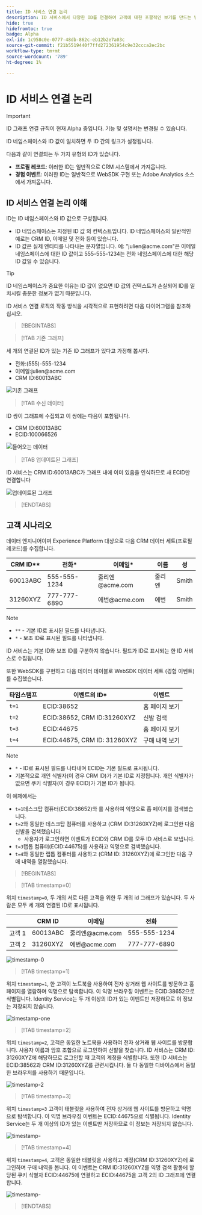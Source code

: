 ```yaml
---
title: ID 서비스 연결 논리
description: ID 서비스에서 다양한 ID를 연결하여 고객에 대한 포괄적인 보기를 만드는 방법에 대해 알아봅니다.
hide: true
hidefromtoc: true
badge: Alpha
exl-id: 1c958c0e-0777-48db-862c-eb12b2e7a03c
source-git-commit: f21b5519440f7ffd272361954c9e32ccca2ec2bc
workflow-type: tm+mt
source-wordcount: '789'
ht-degree: 1%

---
```


# ID 서비스 연결 논리

>[!IMPORTANT]
>
>ID 그래프 연결 규칙이 현재 Alpha 중입니다. 기능 및 설명서는 변경될 수 있습니다.

ID 네임스페이스와 ID 값이 일치하면 두 ID 간의 링크가 설정됩니다.

다음과 같이 연결되는 두 가지 유형의 ID가 있습니다.

* **프로필 레코드**: 이러한 ID는 일반적으로 CRM 시스템에서 가져옵니다.
* **경험 이벤트**: 이러한 ID는 일반적으로 WebSDK 구현 또는 Adobe Analytics 소스에서 가져옵니다.

## ID 서비스 연결 논리 이해

ID는 ID 네임스페이스와 ID 값으로 구성됩니다.

* ID 네임스페이스는 지정된 ID 값 의 컨텍스트입니다. ID 네임스페이스의 일반적인 예로는 CRM ID, 이메일 및 전화 등이 있습니다.
* ID 값은 실제 엔티티를 나타내는 문자열입니다. 예: &quot;julien<span>@acme.com&quot;은 이메일 네임스페이스에 대한 ID 값이고 555-555-1234는 전화 네임스페이스에 대한 해당 ID 값일 수 있습니다.

>[!TIP]
>
>ID 네임스페이스가 중요한 이유는 ID 값이 없으면 ID 값의 컨텍스트가 손실되어 ID를 일치시킬 충분한 정보가 없기 때문입니다.

ID 서비스 연결 로직의 작동 방식을 시각적으로 표현하려면 다음 다이어그램을 참조하십시오.

>[!BEGINTABS]

>[!TAB 기존 그래프]

세 개의 연결된 ID가 있는 기존 ID 그래프가 있다고 가정해 봅시다.

* 전화:(555)-555-1234
* 이메일:julien<span>@acme.com
* CRM ID:60013ABC

![기존 그래프](../images/identity-settings/existing-graph.png)

>[!TAB 수신 데이터]

ID 쌍이 그래프에 수집되고 이 쌍에는 다음이 포함됩니다.

* CRM ID:60013ABC
* ECID:100066526

![들어오는 데이터](../images/identity-settings/incoming-data.png)

>[!TAB 업데이트된 그래프]

ID 서비스는 CRM ID:60013ABC가 그래프 내에 이미 있음을 인식하므로 새 ECID만 연결합니다

![업데이트된 그래프](../images/identity-settings/updated-graph.png)

>[!ENDTABS]

## 고객 시나리오

데이터 엔지니어이며 Experience Platform 대상으로 다음 CRM 데이터 세트(프로필 레코드)를 수집합니다.

| CRM ID** | 전화* | 이메일* | 이름 | 성 |
| --- | --- | --- | --- | --- |
| 60013ABC | 555-555-1234 | 줄리엔<span>@acme.com | 줄리엔 | Smith |
| 31260XYZ | 777-777-6890 | 에번<span>@acme.com | 에번 | Smith |

>[!NOTE]
>
>* `**` - 기본 ID로 표시된 필드를 나타냅니다.
>* `*` - 보조 ID로 표시된 필드를 나타냅니다.
>
>ID 서비스는 기본 ID와 보조 ID를 구분하지 않습니다. 필드가 ID로 표시되는 한 ID 서비스로 수집됩니다.

또한 WebSDK를 구현하고 다음 데이터 테이블로 WebSDK 데이터 세트 (경험 이벤트)를 수집했습니다.

| 타임스탬프 | 이벤트의 ID* | 이벤트 |
| --- | --- | --- |
| `t=1` | ECID:38652 | 홈 페이지 보기 |
| `t=2` | ECID:38652, CRM ID:31260XYZ | 신발 검색 |
| `t=3` | ECID:44675 | 홈 페이지 보기 |
| `t=4` | ECID:44675, CRM ID: 31260XYZ | 구매 내역 보기 |

>[!NOTE]
>
>* `*` - ID로 표시된 필드를 나타내며 ECID는 기본 필드로 표시됩니다.
>* 기본적으로 개인 식별자(이 경우 CRM ID)가 기본 ID로 지정됩니다. 개인 식별자가 없으면 쿠키 식별자(이 경우 ECID)가 기본 ID가 됩니다.

이 예제에서는

* `t=1`데스크탑 컴퓨터(ECID:38652)와 를 사용하여 익명으로 홈 페이지를 검색했습니다.
* `t=2`와 동일한 데스크탑 컴퓨터를 사용하고 (CRM ID:31260XYZ)에 로그인한 다음 신발을 검색했습니다.
   * 사용자가 로그인하면 이벤트가 ECID와 CRM ID를 모두 ID 서비스로 보냅니다.
* `t=3`랩톱 컴퓨터(ECID:44675)를 사용하고 익명으로 검색했습니다.
* `t=4`와 동일한 랩톱 컴퓨터를 사용하고 (CRM ID: 31260XYZ)에 로그인한 다음 구매 내역을 열람했습니다.


>[!BEGINTABS]

>[!TAB timestamp=0]

위치 `timestamp=0`, 두 개의 서로 다른 고객을 위한 두 개의 id 그래프가 있습니다. 두 사람은 모두 세 개의 연결된 ID로 표시됩니다.

| | CRM ID | 이메일 | 전화 |
| --- | --- | --- | --- |
| 고객 1 | 60013ABC | 줄리엔<span>@acme.com | 555-555-1234 |
| 고객 2 | 31260XYZ | 에번<span>@acme.com | 777-777-6890 |

![timestamp-0](../images/identity-settings/timestamp-zero.png)

>[!TAB timestamp=1]

위치 `timestamp=1`, 한 고객이 노트북을 사용하여 전자 상거래 웹 사이트를 방문하고 홈 페이지를 열람하며 익명으로 탐색합니다. 이 익명 브라우징 이벤트는 ECID:38652으로 식별됩니다. Identity Service는 두 개 이상의 ID가 있는 이벤트만 저장하므로 이 정보는 저장되지 않습니다.

![timestamp-one](../images/identity-settings/timestamp-one.png)

>[!TAB timestamp=2]

위치 `timestamp=2`, 고객은 동일한 노트북을 사용하여 전자 상거래 웹 사이트를 방문합니다. 사용자 이름과 암호 조합으로 로그인하여 신발을 찾습니다. ID 서비스는 CRM ID: 31260XYZ에 해당하므로 로그인할 때 고객의 계정을 식별합니다. 또한 ID 서비스는 ECID:38562과 CRM ID:31260XYZ를 관련시킵니다. 둘 다 동일한 디바이스에서 동일한 브라우저를 사용하기 때문입니다.

![timestamp-2](../images/identity-settings/timestamp-two.png)

>[!TAB timestamp=3]

위치 `timestamp=3` 고객이 태블릿을 사용하여 전자 상거래 웹 사이트를 방문하고 익명으로 탐색합니다. 이 익명 브라우징 이벤트는 ECID:44675으로 식별됩니다. Identity Service는 두 개 이상의 ID가 있는 이벤트만 저장하므로 이 정보는 저장되지 않습니다.

![timestamp-](../images/identity-settings/timestamp-three.png)

>[!TAB timestamp=4]

위치 `timestamp=4`, 고객은 동일한 태블릿을 사용하고 계정(CRM ID:31260XYZ)에 로그인하며 구매 내역을 봅니다. 이 이벤트는 CRM ID:31260XYZ를 익명 검색 활동에 할당된 쿠키 식별자 ECID:44675에 연결하고 ECID:44675을 고객 2의 ID 그래프에 연결합니다.

![timestamp-](../images/identity-settings/timestamp-four.png)

>[!ENDTABS]
